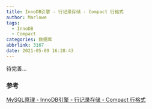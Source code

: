 ```yaml
---
title: InnoDB引擎 - 行记录存储 - Compact 行格式
author: Marlowe
tags:
  - InnoDB
  - Compact
categories: 数据库
abbrlink: 3167
date: 2021-05-09 16:28:43
---
```


待完善...
<!--more-->



### 参考

[MySQL原理 - InnoDB引擎 - 行记录存储 - Compact 行格式](https://zhuanlan.zhihu.com/p/152216816)